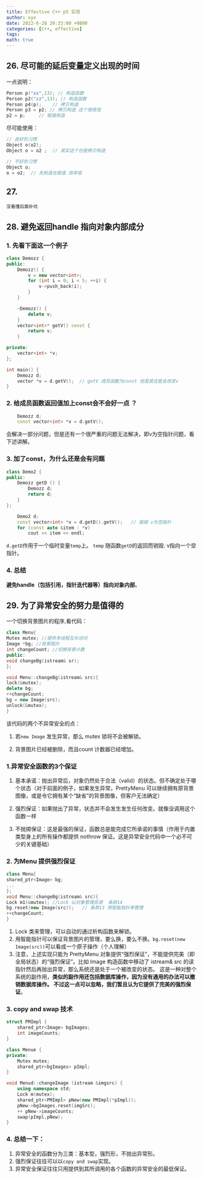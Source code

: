 ```yaml
---
title: Effective C++ p5 实现
author: xyx
date: 2022-6-28 20:33:00 +0800
categories: [C++, effective]
tags: 
math: true
---
```


## 26. 尽可能的延后变量定义出现的时间

一点说明：

```cpp
Person p("xx",13); // 构造函数
Person p2("zz",13); // 构造函数
Person p4(p);    // 拷贝构造
Person p3 = p2; // 拷贝构造 这个很奇怪
p2 = p;     // 赋值构造
```

尽可能使用：

```cpp
// 良好的习惯
Object o(o2);
Object o = o2 ;  // 其实这个也是拷贝构造

// 不好的习惯
Object o;
o = o2;  // 先构造在赋值 效率低
```

## 27. 

    没看懂后面补坑

## 28. 避免返回handle 指向对象内部成分

### 1. 先看下面这一个例子

```cpp
class Demozz {
public:
    Demozz() {
        v = new vector<int>;
        for (int i = 0; i < 5; ++i) {
            v->push_back(i);
        }
    }

    ~Demozz() {
        delete v;
    }
    vector<int>* getV() const {
        return v;
    }

private:
    vector<int> *v;
};
```

```cpp
int main() {
    Demozz d;
    vector *v = d.getV();  // getV 成员函数为const 但是其还是会改变v
}
```

### 2. 给成员函数返回值加上const会不会好一点 ？

```cpp
    Demozz d;
    const vector<int> *v = d.getV();
```

会解决一部分问题，但是还有一个很严重的问题无法解决，即v为空指针问题，看下述讲解。

### 3. 加了const，为什么还是会有问题

```cpp
class Demo2 {
public:
    Demozz getD () {
        Demozz d;
        return d;
    }
};
```

```cpp
    Demo2 d;
    const vector<int> *v = d.getD().getV();   // 报错 v为空指针
    for (const auto &item : *v)
        cout << item << endl;
```

`d.getD`作用于一个临时变量`temp`上。 `temp` 随函数`getD`的返回而销毁. v指向一个空指针。

### 4. 总结

**避免handle（包括引用，指针迭代器等）指向对象内部**。

## 29. 为了异常安全的努力是值得的

一个切换背景图片的程序,看代码：

```cpp
class Menu{
Mutex mutex; //提供多线程互斥访问
Image *bg; //背景图片
int changeCount; //切换背景计数
public:
void changeBg(istream& sr);
};

void Menu::changeBg(istream& src){
lock(&mutex);
delete bg;
++changeCount;
bg = new Image(src);
unlock(&mutex);
}
```

该代码的两个不异常安全的点：

1.  若`new Image` 发生异常，那么 mutex 锁将不会被解锁。

2. 背景图片已经被删除，而且count 计数器已经增加。

### 1.异常安全函数的3个保证

1. 基本承诺：抛出异常后，对象仍然处于合法（valid）的状态。但不确定处于哪个状态（对于前面的例子，如果发生异常，PrettyMenu 可以继续拥有原背景图像，或是令它拥有某个“缺省”的背景图像，但客户无法确定）

2. 强烈保证：如果抛出了异常，状态并不会发生发生任何改变。就像没调用这个函数一样

3. 不抛掷保证：这是最强的保证，函数总是能完成它所承诺的事情（作用于内置类型身上的所有操作都提供 nothrow 保证。这是异常安全代码中一个必不可少的关键基础）

### 2. 为Menu 提供强烈保证

```cpp
class Menu{
shared_ptr<Image> bg;
...
};
void Menu::changeBg(istream& src){
Lock m1(&mutex); //Lock 以对象管理资源  条款14
bg.reset(new Image(src));   // 条款13 用智能指针来管理
++changeCount;
}
```

1. Lock 类来管理，可以自动的通过析构函数来解锁。
2. 用智能指针可以保证背景图片的管理，要么换，要么不换。`bg.reset(new Image(src))`可以看成一个原子操作（个人理解）
3. 注意，上述实现只能为 PrettyMenu 对象提供“强烈保证”，不能提供完美（即全局状态）的“强烈保证”。比如 Image 构造函数中移动了 istream& src 的读指针然后再抛出异常，那么系统还是处于一个被改变的状态。 这是一种对整个系统的副作用，**类似的副作用还包括数据库操作，因为没有通用的办法可以撤销数据库操作。 不过这一点可以忽略，我们暂且认为它提供了完美的强烈保证**。

### 3. copy and swap 技术

```cpp
struct PMImpl {
    shared_ptr<Image> bgImages;
    int imageCounts;
}

class Menue {
private:
    Mutex mutex;
    shared_ptr<bgImages> pImpl;
}

void Menud::changeImage (istream &imgsrc) {
    using namespace std;
    Lock m(mutex);
    shared_ptr<PMImpl> pNew(new PMImpl(*pImpl));
    pNew->bgImages.reset(imgSrc);
    ++ pNew->imageCounts;
    swap(pImpl,pNew);
}
```

### 4. 总结一下：

1. 异常安全的函数分为三类：基本型，强烈形，不抛出异常形。
2. 强烈保证往往可以以`copy and swap`实现。
3. 异常安全保证往往只用提供到其所调用的各个函数的异常安全的最低保证。

